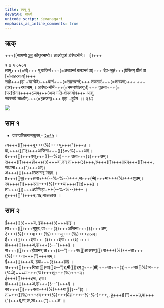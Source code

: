 ```yaml
---
title: त्यमू षु
devatAH: तार्क्ष्यः
unicode_script: devanagari  
emphasis_as_inline_comments: true
---   
```


## ऋक्

+++([सायणो [ऽत्र](https://archive.org/details/SamaVedaSanhitaWithSayanabhashyaVolume1SatyavrataSamasrami1874bis/page/n735) कौथुमभाष्ये। तार्क्ष्यपुत्रो ऽरिष्टनेमिः। ।])+++

१ ४ १ ०५०१  
त्यमू+++(=तं)+++ षु वाजिनं+++(=अन्नवन्तं बलवन्तं वा)+++ देव-जूतं+++(प्रेरितम् प्रीतं वा [सोमाहरणाय])+++  
सहो+++(हा +ऋग्वेदे)+++वानं+++(=सहस्वन्तं)+++ तरुतारं+++(=तारकम्)+++ +++(पर)+++रथानाम्  ।
अरिष्ट-नेमिं+++(=नमनशीलायुधं)+++ पृतना+++(=[पर]सेना)++++ऽजम्+++(अज गति-क्षेपणयोः)+++ आशुं  
स्वस्तये तार्क्ष्यम्+++(=तृक्षजम्)+++ इहा +हुवेम  ।। ३३२

![](../../images/tArkShya.jpg)


## साम १

- पारम्परिकगानमूलम् - [२०१५](https://archive.org/stream/sAmaveda-jaiminIya-paravastu-paramparA-docs/UDAKA%20SAANTHI%20SAAMAANI#page/n2/mode/1up&sa=D&ust=1542425956390000)।
<div class="audioEmbed"  caption="रामानुजार्यः 1974 " src="https://archive
.org/download/jaiminIya-sAma-gAna-paravastu-tradition-rAmAnuja/tyamU-Shu-1.mp3"></div>
<div class="audioEmbed"  caption="गोपालार्यः 2015  " src="https://archive
.org/download/jaiminIya-sAma-gAna-paravastu-tradition-gopAla-2015/tyamU-Shu-1.mp3"></div>
<div class="audioEmbed"  caption="गोपाल-विश्वासयोर् अनुवचनम् 2018 1x" src="https://archive
.org/download/jaiminIya-sAma-gAna-paravastu-tradition-anuvachanam-gopAla-vishvAsa-2018/tyamU-Shu-1.mp3"></div>
<div class="audioEmbed"  caption="गोपाल-विश्वासयोर् अनुवचनम् 2018 1.5x" src="https://archive
.org/download/jaiminIya-sAma-gAna-paravastu-tradition-anuvachanam-gopAla-vishvAsa-2018-150p-speed/tyamU-Shu-1.mp3"></div>

त्य+++([])+++मू+++(%)+++षु+++(")+++उ ।  
वा,+++([]"३)+++आजिना+++([]३vv%)+++अम्।  
दे+++([])+++वजू+++([]--%३)+++ उता+++(३)+++अम्।  
स+++([])+++हो+++(३)+++वा,नन् ता+++(३)+++,रु+++([])+++तारम्+++([])+++,  
राथाना+++(")+++अम्।  
अ+++([])+++रिष्टानाइ,मिइम् ।  
प्र+++([]~~पृ~~)+++तना+++(--%-%--)+++,ज+++(~~जे~~)+++मा+++(%)+++शूउम्।  
स्व+++([])+++स्ता+++(%)+++या+++([]३)+++इ ।  
ता+++([])+++र्क्ष्यामि,हा+++(--%-%--)+++ ।  
हू+++([]")+++उ,वाइ,माङङाअ ॥

## साम २

<div class="audioEmbed"  caption="रामानुजार्यः 1974 " src="https://archive
.org/download/jaiminIya-sAma-gAna-paravastu-tradition-rAmAnuja/tyamU-Shu-2.mp3"></div>
<div class="audioEmbed"  caption="गोपालार्यः 2015  " src="https://archive
.org/download/jaiminIya-sAma-gAna-paravastu-tradition-gopAla-2015/tyamU-Shu-2.mp3"></div>
<div class="audioEmbed"  caption="गोपाल-विश्वासयोर् अनुवचनम् 2018 1x" src="https://archive
.org/download/jaiminIya-sAma-gAna-paravastu-tradition-anuvachanam-gopAla-vishvAsa-2018/tyamU-Shu-2.mp3"></div>
<div class="audioEmbed"  caption="गोपाल-विश्वासयोर् अनुवचनम् 2018 1.5x" src="https://archive
.org/download/jaiminIya-sAma-gAna-paravastu-tradition-anuvachanam-gopAla-vishvAsa-2018-150p-speed/tyamU-Shu-2.mp3"></div>

ई+++([]३)+++य, इया+++(३)+++हाइ ।  
त्य+++([])+++मूषुउ, वा+++(३)+++अजिना+++(३)+++अम्,  
दे+++(%)+++वा+++(%)+++जू+++(%)+++तअम्।  
ई+++([])+++इया+++(३)+++इया+++(३)+++।  
हा+++([])+++अ,हा+++(३--")+++इ ।  
स+++([])+++होवानन् ता+++(३--")+++रु([])ताअरम्([]) रा+++(%)+++था+++(%)+++ना+++(")+++अम्।  
ई+++([])+++य, इया+++(३)+++हाइ ।  
अ+++([])+++रिष्टा([])ना([]३--")इ,मी([])इम् पॄ+++(~~प्री~~)+++ता+++(३)+++ना([]%)ज+++(%~~जे~~)+++मा+++(%)+++शू+++(%)+++म्।  
ई+++([])+++इया, इया।  
हा+++([])+++अ,हा+++(३--")+++इ ।  
स्व+++([])+++स्ता+++(%)+++या([]३--")इ ।  
ता+++([]%)+++र्क्ष्या+++(%)+++मिहा+++(-%-%-)+++,, हू+++([]")+++उ,वा+++(")+++इ,मा,ङ,ङा+++(")+++अ ॥